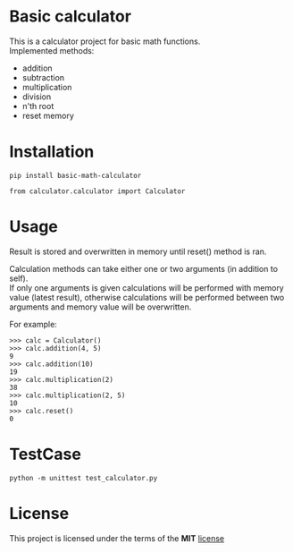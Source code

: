 # Basic calculator

This is a calculator project for basic math functions.<br />
Implemented methods:<br />
* addition
* subtraction
* multiplication
* division
* n'th root
* reset memory

# Installation

```
pip install basic-math-calculator

from calculator.calculator import Calculator
```


# Usage

Result is stored and overwritten in memory until reset() method is ran.

Calculation methods can take either one or two arguments (in addition to self).<br />
If only one arguments is given calculations will be performed with memory value (latest result), otherwise calculations will be performed between two arguments and memory value will be overwritten.

For example:

	>>> calc = Calculator()
	>>> calc.addition(4, 5)
	9
	>>> calc.addition(10)
	19
	>>> calc.multiplication(2)
	38
	>>> calc.multiplication(2, 5)
	10
	>>> calc.reset()
	0

# TestCase
```
python -m unittest test_calculator.py
```

# License

This project is licensed under the terms of the **MIT** [license](https://choosealicense.com/licenses/mit/)
